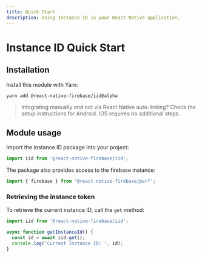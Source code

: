 ```yaml
---
title: Quick Start
description: Using Instance ID in your React Native application.
---
```


# Instance ID Quick Start

## Installation

Install this module with Yarn:

```bash
yarn add @react-native-firebase/iid@alpha
```

> Integrating manually and not via React Native auto-linking? Check the setup instructions for <Anchor version group href="/android">Android</Anchor>. iOS requires no additional steps.

## Module usage

Import the Instance ID package into your project:

```js
import iid from '@react-native-firebase/iid';
```

The package also provides access to the firebase instance:

```js
import { firebase } from '@react-native-firebase/perf';
```

### Retrieving the instance token

To retrieve the current instance ID, call the `get` method:

```js
import iid from '@react-native-firebase/iid';

async function getInstanceId() {
  const id = await iid.get();
  console.log('Current Instance ID: ', id);
}
```
